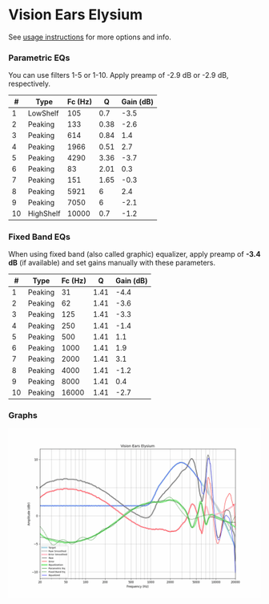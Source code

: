 # Vision Ears Elysium
See [usage instructions](https://github.com/jaakkopasanen/AutoEq#usage) for more options and info.

### Parametric EQs
You can use filters 1-5 or 1-10. Apply preamp of -2.9 dB or -2.9 dB, respectively.

|   # | Type      |   Fc (Hz) |    Q |   Gain (dB) |
|-----|-----------|-----------|------|-------------|
|   1 | LowShelf  |       105 | 0.7  |        -3.5 |
|   2 | Peaking   |       133 | 0.38 |        -2.6 |
|   3 | Peaking   |       614 | 0.84 |         1.4 |
|   4 | Peaking   |      1966 | 0.51 |         2.7 |
|   5 | Peaking   |      4290 | 3.36 |        -3.7 |
|   6 | Peaking   |        83 | 2.01 |         0.3 |
|   7 | Peaking   |       151 | 1.65 |        -0.3 |
|   8 | Peaking   |      5921 | 6    |         2.4 |
|   9 | Peaking   |      7050 | 6    |        -2.1 |
|  10 | HighShelf |     10000 | 0.7  |        -1.2 |

### Fixed Band EQs
When using fixed band (also called graphic) equalizer, apply preamp of **-3.4 dB** (if available) and set gains manually with these parameters.

|   # | Type    |   Fc (Hz) |    Q |   Gain (dB) |
|-----|---------|-----------|------|-------------|
|   1 | Peaking |        31 | 1.41 |        -4.4 |
|   2 | Peaking |        62 | 1.41 |        -3.6 |
|   3 | Peaking |       125 | 1.41 |        -3.3 |
|   4 | Peaking |       250 | 1.41 |        -1.4 |
|   5 | Peaking |       500 | 1.41 |         1.1 |
|   6 | Peaking |      1000 | 1.41 |         1.9 |
|   7 | Peaking |      2000 | 1.41 |         3.1 |
|   8 | Peaking |      4000 | 1.41 |        -1.2 |
|   9 | Peaking |      8000 | 1.41 |         0.4 |
|  10 | Peaking |     16000 | 1.41 |        -2.7 |

### Graphs
![](./Vision%20Ears%20Elysium.png)
